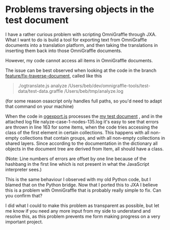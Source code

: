 # Problems traversing objects in the test document

I have a rather curious problem with scripting OmniGraffle through JXA. What I want to do is build a tool for exporting text from OmniGraffle documents into a translation platform, and then taking the translations in inserting them back into those OmniGraffle documents.

However, my code cannot access all items in  OmniGraffle documents.

The issue can be best observed when looking at the code in the branch [feature/fix-traverse-document](https://github.com/bboc/omnigraffle-tools/tree/feature/fix-traverse-document), called like this

> ./ogtranslate.js analyze  /Users/beb/dev/omnigraffle-tools/test-data/test-data.graffle /Users/beb/tmp/analyze.log

(for some reason osascript only handles full paths, so you'd need to adapt that command on your machine)

When the code in [ogexport.js](https://github.com/bboc/omnigraffle-tools/blob/feature/fix-traverse-document/ogtranslate.js) processes the [my test document](https://github.com/bboc/omnigraffle-tools/blob/feature/fix-traverse-document/test-data/test-data.graffle) , and in the attached log file nalyze-case-1-nodes-135.log it's easy to see that errors are thrown in line 163 for some items, when the code tries accessing the class of the first element in certain collections. This happens with all non-empty collections that contain groups, and with all non-empty collections in shared layers. Since according to the documentation in the dictionary all objects in the document tree are derived from Item, all should have a class.

(Note: Line numbers of errors are offset by one line because of the hashbang in the first line which is not present in what the JavaScript interpreter sees.)

This is the same behaviour I observed with my old Python code, but I blamed that on the Python bridge. Now that I ported this to JXA I believe this is a problem with OmniGraffle that is probably really simple to fix. Can you confirm that?

I did what I could to make this problem as transparent as possible, but let me know if you need any more input from my side to understand and resolve this, as this problem prevents me form making progress on a very important project.

